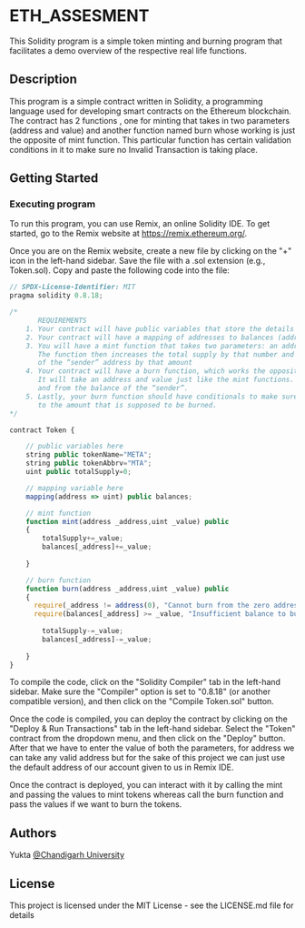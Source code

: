 # ETH_ASSESMENT

This Solidity program is a simple token minting and burning program that facilitates a demo overview of the respective real life functions.

## Description

This program is a simple contract written in Solidity, a programming language used for developing smart contracts on the Ethereum blockchain. The contract has 2 functions , one for minting that takes in two parameters (address and value) and another function named burn whose working is just the opposite of mint function. This particular function has certain validation conditions in it to make sure no Invalid Transaction is taking place.
## Getting Started

### Executing program

To run this program, you can use Remix, an online Solidity IDE. To get started, go to the Remix website at https://remix.ethereum.org/.

Once you are on the Remix website, create a new file by clicking on the "+" icon in the left-hand sidebar. Save the file with a .sol extension (e.g., Token.sol). Copy and paste the following code into the file:

```javascript
// SPDX-License-Identifier: MIT
pragma solidity 0.8.18;

/*
       REQUIREMENTS
    1. Your contract will have public variables that store the details about your coin (Token Name, Token Abbrv., Total Supply)
    2. Your contract will have a mapping of addresses to balances (address => uint)
    3. You will have a mint function that takes two parameters: an address and a value. 
       The function then increases the total supply by that number and increases the balance 
       of the “sender” address by that amount
    4. Your contract will have a burn function, which works the opposite of the mint function, as it will destroy tokens. 
       It will take an address and value just like the mint functions. It will then deduct the value from the total supply 
       and from the balance of the “sender”.
    5. Lastly, your burn function should have conditionals to make sure the balance of "sender" is greater than or equal 
       to the amount that is supposed to be burned.
*/

contract Token {

    // public variables here
    string public tokenName="META";
    string public tokenAbbrv="MTA";
    uint public totalSupply=0;

    // mapping variable here
    mapping(address => uint) public balances;

    // mint function
    function mint(address _address,uint _value) public
    {
        totalSupply+=_value;
        balances[_address]+=_value;
        
    }

    // burn function
    function burn(address _address,uint _value) public
    {
      require(_address != address(0), "Cannot burn from the zero address");
      require(balances[_address] >= _value, "Insufficient balance to burn");
      
        totalSupply-=_value;
        balances[_address]-=_value;
        
    }
}

```

To compile the code, click on the "Solidity Compiler" tab in the left-hand sidebar. Make sure the "Compiler" option is set to "0.8.18" (or another compatible version), and then click on the "Compile Token.sol" button.

Once the code is compiled, you can deploy the contract by clicking on the "Deploy & Run Transactions" tab in the left-hand sidebar. Select the "Token" contract from the dropdown menu, and then click on the "Deploy" button. After that we have to enter the value of both the parameters, for address we can take any valid address but for the sake of this project we can just use the default address of our account given to us in Remix IDE.

Once the contract is deployed, you can interact with it by calling the mint and passing the values to mint tokens whereas call the burn function and pass the values if we want to burn the tokens.

## Authors

Yukta 
[@Chandigarh University](https://www.linkedin.com/in/yukta-/)


## License

This project is licensed under the MIT License - see the LICENSE.md file for details
